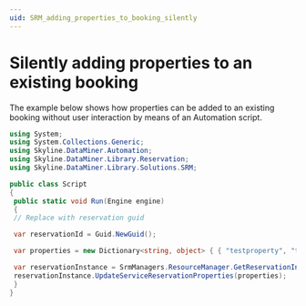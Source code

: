 ```yaml
---
uid: SRM_adding_properties_to_booking_silently
---
```


# Silently adding properties to an existing booking

The example below shows how properties can be added to an existing booking without user interaction by means of an Automation script.

```cs
using System;
using System.Collections.Generic;
using Skyline.DataMiner.Automation;
using Skyline.DataMiner.Library.Reservation;
using Skyline.DataMiner.Library.Solutions.SRM;

public class Script
{
 public static void Run(Engine engine)
 {
 // Replace with reservation guid

 var reservationId = Guid.NewGuid();

 var properties = new Dictionary<string, object> { { "testproperty", "testvalue" } };

 var reservationInstance = SrmManagers.ResourceManager.GetReservationInstance(reservationId);
 reservationInstance.UpdateServiceReservationProperties(properties);
 }
}
```
